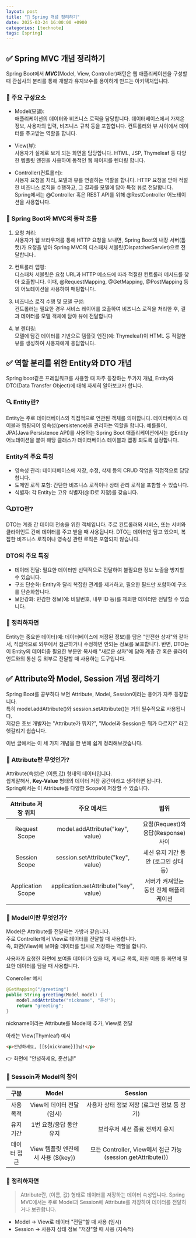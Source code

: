 ```yaml
---
layout: post
title: "🧠 Spring 개념 정리하기"
date: 2025-03-24 16:00:00 +0900
categories: [technote]
tags: [spring]
---
```


## ✅ Spring MVC 개념 정리하기 
 Spring Boot에서 ***MVC***(Model, View, Controller)패턴은 웹 애플리케이션을 구성할 때 관심사의 분리를 통해 개발과 유지보수를 용이하게 만드는 아키텍처입니다.

### 📌 주요 구성요소
- Model(모델):  
애플리케이션의 데이터와 비즈니스 로직을 담당합니다. 데이터베이스에서 가져온 정보, 사용자의 입력, 비즈니스 규칙 등을 포함합니다. 컨트롤러와 뷰 사이에서 데이터를 주고받는 역할을 합니다.

- View(뷰):  
사용자가 실제로 보게 되는 화면을 담당합니다. HTML, JSP, Thymeleaf 등 다양한 템플릿 엔진을 사용하여 동적인 웹 페이지를 렌더링 합니다.

- Controller(컨트롤러):  
사용자 요청을 처리, 모델과 뷰를 연결하는 역할을 합니다. HTTP 요청을 받아 적절한 비즈니스 로직을 수행하고, 그 결과를 모델에 담아 특정 뷰로 전달합니다. Spring에서는 @Controller 혹은 REST API를 위해 @RestController 어노테이션을 사용합니다.

### 🚀 Spring Boot와 MVC의 동작 흐름
1. 요청 처리:  
사용자가 웹 브라우저를 통해 HTTP 요청을 보내면, Spring Boot의 내장 서버(톰캣)가 요청을 받아 Spring MVC의 디스패처 서블릿(DispatcherServlet)으로 전달합니다..

2. 컨트롤러 맵핑:  
디스패처 서블릿은 요청 URL과 HTTP 메소드에 따라 적절한 컨트롤러 메서드를 찾아 호출합니다. 이때, @RequestMapping, @GetMapping, @PostMapping 등의 어노테이션을 사용하여 매핑합니다.

3. 비즈니스 로직 수행 및 모델 구성:  
컨트롤러는 필요한 경우 서비스 레이어를 호출하여 비즈니스 로직을 처리한 후, 결과 데이터를 모델 객체에 담아 뷰에 전달합니다

4. 뷰 렌더링:  
모델에 담긴 데이터를 기반으로 템플릿 엔진(예: Thymeleaf)이 HTML 등 적절한 뷰를 생성하여 사용자에게 응답합니다.


## ✅ 역할 분리를 위한 Entity와 DTO 개념
Spring boot같은 프레임워크를 사용할 때 자주 등장하는 두가지 개념, Entity와 DTO(Data Transfer Object)에 대해 자세히 알아보고자 합니다.

### 🔍 Entity란?
Entity는 주로 데이터베이스와 직접적으로 연관된 객체를 의미합니다. 데이터베이스 테이블과 맵핑되어 영속성(persistence)을 관리하는 역할을 합니다. 예를들어, JPA(Java Persistence API)를 사용하는 Spring Boot 애플리케이션에서는 @Entity 어노테이션을 붙여 해당 클래스가 데이터베이스 테이블과 맵핑 되도록 설정합니다.

### Entity의 주요 특징
- 영속성 관리: 데이터베이스에 저장, 수정, 삭제 등의 CRUD 작업을 직접적으로 담당합니다.
- 도메인 로직 포함: 간단한 비즈니스 로직이나 상태 관리 로직을 포함할 수 있습니다.
- 식별자: 각 Entity는 고유 식별자(@ID로 지정)를 갖습니다.

### 🔍DTO란?
DTO는 계층 간 데이터 전송을 위한 객체입니다. 주로 컨트롤러와 서비스, 또는 서버와 클라이언트 간에 데이터를 주고 받을 때 사용됩니다. DTO는 데이터만 담고 있으며, 복잡한 비즈니스 로직이나 영속성 관련 로직은 포함되지 않습니다.

### DTO의 주요 특징
- 데이터 전달: 필요한 데이터만 선택적으로 전달하여 불필요한 정보 노출을 방지할 수 있습니다.
- 구조 단순화: Entity와 달리 복잡한 관계를 제거하고, 필요한 필드만 포함하여 구조를 단순화합니다.
- 보안강화: 민감한 정보(예: 비밀번호, 내부 ID 등)를 제외한 데이터만 전달할 수 있습니다.

### 🤔 정리하자면
Entity는 중요한 데이터(예: 데이터베이스에 저장된 정보)를 담은 "안전한 상자"와 같아서, 직접적으로 외부에서 접근하거나 수정하면 안되는 정보를 보호합니다. 반면, DTO는 이 Entity의 데이터중 필요한 부분만 복사해 "새로운 상자"에 담아 계층 간 혹은 클라이언트와의 통신 등 외부로 전달할 때 사용하는 도구입니다.

## ✅ Attribute와 Model, Session 개념 정리하기

Spring Boot를 공부하다 보면 Attribute, Model, Session이라는 용어가 자주 등장합니다.  
특히 model.addAttribute()와 session.setAttribute()는 거의 필수적으로 사용됩니다.  
저같은 초보 개발자는 "Attribute가 뭐지?", "Model과 Session은 뭐가 다르지?" 라고 헷갈리기 쉽습니다.

이번 글에서는 이 세 가지 개념을 한 번에 쉽게 정리해보겠습니다.

### 📌 Attribute란 무엇인가?
Attribute(속성)은 (이름,값) 형태의 데이터입니다.  
쉽게말해서, **Key-Value** 형태의 데이터 저장 공간이라고 생각하면 됩니다.  
Spring에서는 이 Attribute를 다양한 Scope에 저장할 수 있습니다.

|Attribute 저장 위치|주요 메서드|범위|
|:---:|:---:|:---:|
|Request Scope|	model.addAttribute("key", value)|요청(Request)와 응답(Response) 사이|
|Session Scope|session.setAttribute("key", value)|세션 유지 기간 동안 (로그인 상태 등)|
|Application Scope |application.setAttribute("key", value)|서버가 켜져있는 동안 전체 애플리케이션|

### 📌 Model이란 무엇인가?
Model은 Attribute를 전달하는 가방과 같습니다.  
주로 Controller에서 View로 데이터를 전달할 때 사용합니다.  
즉, 화면(View)에 보여줄 데이터를 임시로 저장하는 역할을 합니다.

사용자가 요청한 화면에 보여줄 데이터가 있을 때, 게시글 목록, 회원 이름 등 화면에 필요한 데이터를 담을 때 사용합니다.

Coneroller 예시
```java
@GetMapping("/greeting")
public String greeting(Model model) {
    model.addAttribute("nickname", "준선");
    return "greeting";
}
```
nickname이라는 Attribute를 Model에 추가, View로 전달


아래는 View(Thymleaf) 예시
```html
<p>안녕하세요, [[${nickname}]]님!</p>

```

👉 화면에 "안녕하세요, 준선님!" 

### 📌 Sessoin과 Model의 창이

|구분|Model|Session|
|:---:|:---:|:---:|
|사용 목적|	View에 데이터 전달 (임시)|사용자 상태 정보 저장 (로그인 정보 등 장기)|
|유지기간|1번 요청/응답 동안 유지|브라우저 세션 종료 전까지 유지|
|데이터 접근|View 템플릿 엔진에서 사용 (${key})|모든 Controller, View에서 접근 가능 (session.getAttribute())|

### 🤔 정리하자면
>Attribute란, (이름, 값) 형태로 데이터를 저장하는 데이터 속성입니다.
Spring MVC에서는 주로 Model과 Session에 Attribute를 저장하여 데이터를 전달하거나 보관합니다.

- Model → View로 데이터 "전달"할 때 사용 (임시)
- Session → 사용자 상태 정보 "저장"할 때 사용 (지속적)

